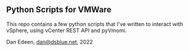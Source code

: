 ## Python Scripts for VMWare
This repo contains a few python scripts that I've written to interact with vSphere, using vCenter REST API and pyVmomi.  

Dan Edeen, dan@dsblue.net, 2022 
